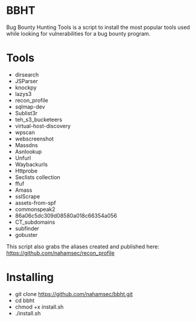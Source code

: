 # BBHT

Bug Bounty Hunting Tools is a script to install the most popular tools used while looking for vulnerabilities for a bug bounty program.
 
# Tools

- dirsearch
- JSParser
- knockpy
- lazys3
- recon_profile
- sqlmap-dev
- Sublist3r
- teh_s3_bucketeers
- virtual-host-discovery
- wpscan
- webscreenshot
- Massdns
- Asnlookup
- Unfurl
- Waybackurls
- Httprobe
- Seclists collection
- ffuf
- Amass
- sslScrape
- assets-from-spf
- commonspeak2
- 86a06c5dc309d08580a018c66354a056
- CT_subdomains
- subfinder
- gobuster

This script also grabs the aliases created and published here:
https://github.com/nahamsec/recon_profile


# Installing
- git clone https://github.com/nahamsec/bbht.git
- cd bbht
- chmod +x install.sh
- ./install.sh
